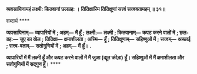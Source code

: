 **व्यवसायिनामहं लक्ष्मी: कितवानां छलग्रह: ।** **तितिक्षास्मि तितिक्षूणां सत्त्वं सत्त्ववतामहम् ॥ ३१॥** 

शब्दार्थ **** 

**व्यवसायिनाम्—** **व्यापारियों में** **; अहम्—** **मैं हूँ** **; लक्ष्मी:—** **लक्ष्मी** **; कितवानाम्—** **कपट करने वालों में** **; छल-ग्रह:—** **जुए का खेल** **;** **तितिक्षा—** **क्षमाशीलता** **; अस्मि—** **हूँ** **; तितिक्षूणाम्—** **सहिष्णुओं में** **; सत्त्वम्—** **अच्छाई** **; सत्त्व-वताम्—** **सतोगुणियों में** **; अहम्—** **मैं** **हूँ।** **.** 

**व्यापारियों में मैं लक्ष्मी हूँ और कपट करने वालों में मैं जुआ (द्यूत क्रीड़ा) हूँ। सहिष्णुओं में** **मैं क्षमाशीलता और सतोगुणियों में सद्गुण हूँ।** **** 